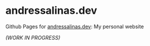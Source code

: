 # andressalinas.dev

Github Pages for [andressalinas.dev](https://andressalinas.dev): My personal website

*(WORK IN PROGRESS)*
